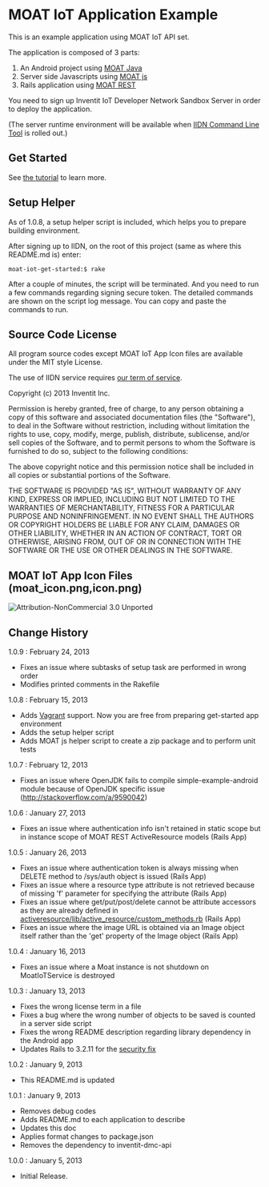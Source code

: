 MOAT IoT Application Example
===
This is an example application using MOAT IoT API set.

The application is composed of 3 parts:

 1. An Android project using [MOAT Java](http://dev.yourinventit.com/references/moat-java-api-document)
 2. Server side Javascripts using [MOAT js](http://dev.yourinventit.com/references/moat-js-api-document)
 3. Rails application using [MOAT REST](http://dev.yourinventit.com/references/moat-rest-api-document)

You need to sign up Inventit IoT Developer Network Sandbox Server in order to deploy the application.

(The server runtime environment will be available when [IIDN Command Line Tool](https://github.com/inventit/iidn-cli) is rolled out.)

## Get Started

See [the tutorial](http://dev.yourinventit.com/guides/get-started) to learn more.

## Setup Helper

As of 1.0.8, a setup helper script is included, which helps you to prepare building environment.

After signing up to IIDN, on the root of this project (same as where this README.md is) enter:

    moat-iot-get-started:$ rake

After a couple of minutes, the script will be terminated. And you need to run a few commands regarding signing secure token. The detailed commands are shown on the script log message. You can copy and paste the commands to run.

## Source Code License

All program source codes except MOAT IoT App Icon files are available under the MIT style License.

The use of IIDN service requires [our term of service](http://dev.yourinventit.com/legal/term-of-service).

Copyright (c) 2013 Inventit Inc.

Permission is hereby granted, free of charge, to any person obtaining a copy of this software and associated documentation files (the "Software"), to deal in the Software without restriction, including without limitation the rights to use, copy, modify, merge, publish, distribute, sublicense, and/or sell copies of the Software, and to permit persons to whom the Software is furnished to do so, subject to the following conditions:

The above copyright notice and this permission notice shall be included in all copies or substantial portions of the Software.

THE SOFTWARE IS PROVIDED "AS IS", WITHOUT WARRANTY OF ANY KIND, EXPRESS OR IMPLIED, INCLUDING BUT NOT LIMITED TO THE WARRANTIES OF MERCHANTABILITY, FITNESS FOR A PARTICULAR PURPOSE AND NONINFRINGEMENT. IN NO EVENT SHALL THE AUTHORS OR COPYRIGHT HOLDERS BE LIABLE FOR ANY CLAIM, DAMAGES OR OTHER LIABILITY, WHETHER IN AN ACTION OF CONTRACT, TORT OR OTHERWISE, ARISING FROM, OUT OF OR IN CONNECTION WITH THE SOFTWARE OR THE USE OR OTHER DEALINGS IN THE SOFTWARE.

## MOAT IoT App Icon Files (moat_icon.png,icon.png)
![Attribution-NonCommercial 3.0 Unported](http://i.creativecommons.org/l/by-nc/3.0/88x31.png "Attribution-NonCommercial 3.0 Unported")

## Change History

1.0.9 : February 24, 2013

* Fixes an issue where subtasks of setup task are performed in wrong order
* Modifies printed comments in the Rakefile

1.0.8 : February 15, 2013

* Adds [Vagrant](http://www.vagrantup.com/) support. Now you are free from preparing get-started app environment
* Adds the setup helper script
* Adds MOAT js helper script to create a zip package and to perform unit tests

1.0.7 : February 12, 2013

* Fixes an issue where OpenJDK fails to compile simple-example-android module because of OpenJDK specific issue (http://stackoverflow.com/a/9590042)

1.0.6 : January 27, 2013

* Fixes an issue where authentication info isn't retained in static scope but in instance scope of MOAT REST ActiveResource models (Rails App)

1.0.5 : January 26, 2013

* Fixes an issue where authentication token is always missing when DELETE method to /sys/auth object is issued (Rails App)
* Fixes an issue where a resource type attribute is not retrieved because of missing 'f' parameter for specifying the attribute (Rails App)
* Fixes an issue where get/put/post/delete cannot be attribute accessors as they are already defined in [activeresource/lib/active_resource/custom_methods.rb](http://api.rubyonrails.org/classes/ActiveResource/CustomMethods.html) (Rails App)
* Fixes an issue where the image URL is obtained via an Image object itself rather than the 'get' property of the Image object (Rails App)

1.0.4 : January 16, 2013  

* Fixes an issue where a Moat instance is not shutdown on MoatIoTService is destroyed

1.0.3 : January 13, 2013  

* Fixes the wrong license term in a file
* Fixes a bug where the wrong number of objects to be saved is counted in a server side script
* Fixes the wrong README description regarding library dependency in the Android app
* Updates Rails to 3.2.11 for the [security fix](http://weblog.rubyonrails.org/2013/1/8/Rails-3-2-11-3-1-10-3-0-19-and-2-3-15-have-been-released/)

1.0.2 : January 9, 2013  

* This README.md is updated

1.0.1 : January 9, 2013  

* Removes debug codes
* Adds README.md to each application to describe
* Updates this doc
* Applies format changes to package.json
* Removes the dependency to inventit-dmc-api

1.0.0 : January 5, 2013  
* Initial Release.
